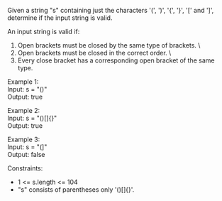 Given a string "s" containing just the characters '(', ')', '{', '}', '[' and ']', \
determine if the input string is valid.

An input string is valid if:
1. Open brackets must be closed by the same type of brackets. \
2. Open brackets must be closed in the correct order. \
3. Every close bracket has a corresponding open bracket of the same type.
 

Example 1: \
Input: s = "()" \
Output: true


Example 2: \
Input: s = "()[]{}" \
Output: true


Example 3: \
Input: s = "(]" \
Output: false
 

Constraints:

- 1 <= s.length <= 104 
- "s" consists of parentheses only '()[]{}'.